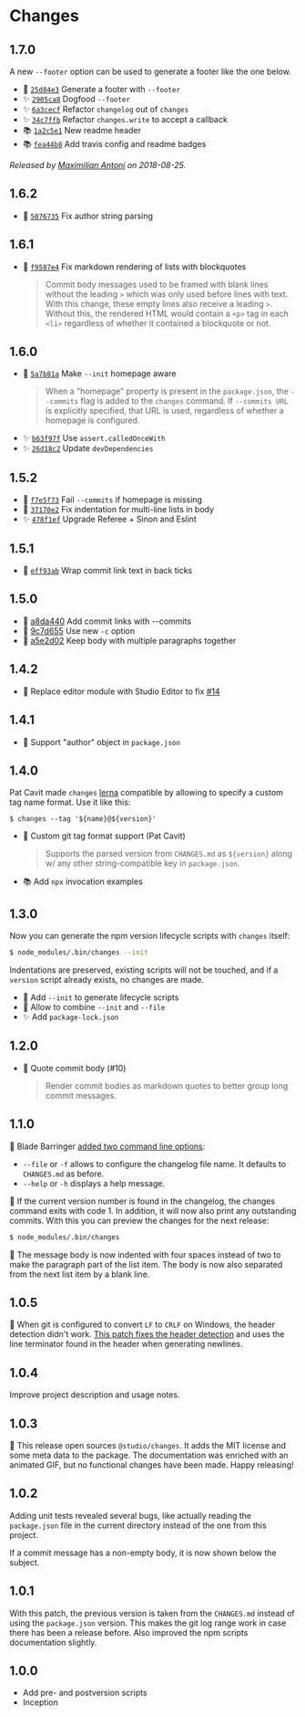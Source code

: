 # Changes

## 1.7.0

A new `--footer` option can be used to generate a footer like the one below.

- 🍏 [`25d84e3`](https://github.com/javascript-studio/studio-changes/commit/25d84e3473e7f79c7e8c1d20d8310cf8c3b42e9d)
  Generate a footer with `--footer`
- ✨ [`2905ca8`](https://github.com/javascript-studio/studio-changes/commit/2905ca844df389974c5aa633587525260b81045e)
  Dogfood `--footer`
- ✨ [`6a3cecf`](https://github.com/javascript-studio/studio-changes/commit/6a3cecf281fe009132c415501a8817f11a8c52ce)
  Refactor `changelog` out of `changes`
- ✨ [`34c7ffb`](https://github.com/javascript-studio/studio-changes/commit/34c7ffbd0e0e81464932025cab5513aac6b1f94e)
  Refactor `changes.write` to accept a callback
- 📚 [`1a2c5e1`](https://github.com/javascript-studio/studio-changes/commit/1a2c5e18cd734eacf7015338910dca16f9b27c3c)
  New readme header
- 📚 [`fea44b8`](https://github.com/javascript-studio/studio-changes/commit/fea44b8bc3c8047a940e31ada751e5383aaf784d)
  Add travis config and readme badges

_Released by [Maximilian Antoni](https://github.com/mantoni) on 2018-08-25._

## 1.6.2

- 🐛 [`5076735`](https://github.com/javascript-studio/studio-changes/commit/5076735e5a1f81172371438f5af57923bf0ac688)
  Fix author string parsing

## 1.6.1

- 🐛 [`f9587e4`](https://github.com/javascript-studio/studio-changes/commit/f9587e402345b7a4beb57d262d1af10eacede5ec)
  Fix markdown rendering of lists with blockquotes
    >
    > Commit body messages used to be framed with blank lines without the
    > leading `>` which was only used before lines with text. With this
    > change, these empty lines also receive a leading `>`. Without this, the
    > rendered HTML would contain a `<p>` tag in each `<li>` regardless of
    > whether it contained a blockquote or not.
    >

## 1.6.0

- 🍏 [`5a7b81a`](https://github.com/javascript-studio/studio-changes/commit/5a7b81a40b87adc9566bbd9b869833eec352acfc)
  Make `--init` homepage aware
    >
    > When a "homepage" property is present in the `package.json`, the
    > `--commits` flag is added to the `changes` command. If `--commits URL`
    > is explicitly specified, that URL is used, regardless of whether a
    > homepage is configured.
    >
- ✨ [`b63f97f`](https://github.com/javascript-studio/studio-changes/commit/b63f97ff143bf7b4238e88c29944ce7609b273b1)
  Use `assert.calledOnceWith`
- ✨ [`26d18c2`](https://github.com/javascript-studio/studio-changes/commit/26d18c27384409d996954df34bbe60521d60dc63)
  Update `devDependencies`

## 1.5.2

- 🐛 [`f7e5f73`](https://github.com/javascript-studio/studio-changes/commit/f7e5f73021c37e0eca02b8f02f334c0d181538d4)
  Fail `--commits` if homepage is missing
- 🐛 [`37170e2`](https://github.com/javascript-studio/studio-changes/commit/37170e257df2da65e83c2bcaa3ea1e72358fe5a1)
  Fix indentation for multi-line lists in body
- ✨ [`478f1ef`](https://github.com/javascript-studio/studio-changes/commit/478f1efc80ca80c12608f87199af1ead16b7fd81)
  Upgrade Referee + Sinon and Eslint

## 1.5.1

- 🐛 [`eff93ab`](https://github.com/javascript-studio/studio-changes/commit/eff93ab669f64a4ea73b4e2a48cac218fc94e616)
  Wrap commit link text in back ticks

## 1.5.0

- 🍏 [a8da440](https://github.com/javascript-studio/studio-changes/commit/a8da4404ca9ee546f9b27c3f65df25c683b1c21d)
  Add commit links with --commits
- 🍏 [9c7d655](https://github.com/javascript-studio/studio-changes/commit/9c7d65560b33087ee7cd2adc88dee3a1a054901c)
  Use new `-c` option
- 🐛 [a5e2d02](https://github.com/javascript-studio/studio-changes/commit/a5e2d029a82b56385746402a8f5b1485d3eede55)
  Keep body with multiple paragraphs together

## 1.4.2

- 🐛 Replace editor module with Studio Editor to fix [#14]

[#14]: https://github.com/javascript-studio/studio-changes/issues/14

## 1.4.1

- 🐛 Support "author" object in `package.json`

## 1.4.0

Pat Cavit made `changes` [lerna][] compatible by allowing to specify a custom
tag name format. Use it like this:

```
$ changes --tag '${name}@${version}'
```

- 🍏 Custom git tag format support (Pat Cavit)
    >
    > Supports the parsed version from `CHANGES.md` as `${version}` along w/
    > any other string-compatible key in `package.json`.
    >
- 📚 Add `npx` invocation examples

[lerna]: https://github.com/lerna/lerna

## 1.3.0

Now you can generate the npm version lifecycle scripts with `changes` itself:

```bash
$ node_modules/.bin/changes --init
```

Indentations are preserved, existing scripts will not be touched, and if a
`version` script already exists, no changes are made.

- 🍏 Add `--init` to generate lifecycle scripts
- 🍏 Allow to combine `--init` and `--file`
- ✨ Add `package-lock.json`

## 1.2.0

- 🍏 Quote commit body (#10)
    >
    > Render commit bodies as markdown quotes to better group long commit
    > messages.
    >

## 1.1.0

🍏 Blade Barringer [added two command line options][pr6]:

- `--file` or `-f` allows to configure the changelog file name. It defaults to
  `CHANGES.md` as before.
- `--help` or `-h` displays a help message.

🍏 If the current version number is found in the changelog, the changes command
exits with code 1. In addition, it will now also print any outstanding commits.
With this you can preview the changes for the next release:

```bash
$ node_modules/.bin/changes
```

🐛 The message body is now indented with four spaces instead of two to make the
paragraph part of the list item. The body is now also separated from the next
list item by a blank line.

[pr6]: https://github.com/javascript-studio/studio-changes/pull/6

## 1.0.5

🐛 When git is configured to convert `LF` to `CRLF` on Windows, the header
detection didn't work. [This patch fixes the header detection][pr2] and uses
the line terminator found in the header when generating newlines.

[pr2]: https://github.com/javascript-studio/studio-changes/pull/2

## 1.0.4

Improve project description and usage notes.

## 1.0.3

📣 This release open sources `@studio/changes`. It adds the MIT license and
some meta data to the package. The documentation was enriched with an animated
GIF, but no functional changes have been made. Happy releasing!

## 1.0.2

Adding unit tests revealed several bugs, like actually reading the
`package.json` file in the current directory instead of the one from this
project.

If a commit message has a non-empty body, it is now shown below the subject.

## 1.0.1

With this patch, the previous version is taken from the `CHANGES.md` instead of
using the `package.json` version. This makes the git log range work in case
there has been a release before. Also improved the npm scripts documentation
slightly.

## 1.0.0

- Add pre- and postversion scripts
- Inception

